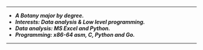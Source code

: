 --------------
- ***A Botany major by degree.***
- ***Interests: Data analysis & Low level programming.***
- ***Data analysis: MS Excel and Python.***
- ***Programming: x86-64 asm, C, Python and Go.***
----------------
